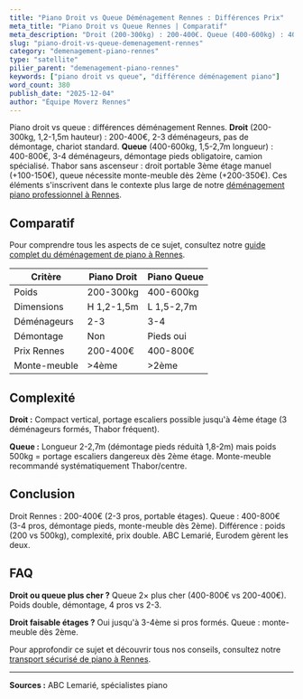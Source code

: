 ```yaml
---
title: "Piano Droit vs Queue Déménagement Rennes : Différences Prix"
meta_title: "Piano Droit vs Queue Rennes | Comparatif"
meta_description: "Droit (200-300kg) : 200-400€. Queue (400-600kg) : 400-800€. Différences : poids, démontage, nombre déménageurs (2-3 vs 3-4)."
slug: "piano-droit-vs-queue-demenagement-rennes"
category: "demenagement-piano-rennes"
type: "satellite"
pilier_parent: "demenagement-piano-rennes"
keywords: ["piano droit vs queue", "différence déménagement piano"]
word_count: 380
publish_date: "2025-12-04"
author: "Équipe Moverz Rennes"
---
```


Piano droit vs queue : différences déménagement Rennes. **Droit** (200-300kg, 1,2-1,5m hauteur) : 200-400€, 2-3 déménageurs, pas de démontage, chariot standard. **Queue** (400-600kg, 1,5-2,7m longueur) : 400-800€, 3-4 déménageurs, démontage pieds obligatoire, camion spécialisé. Thabor sans ascenseur : droit portable 3ème étage manuel (+100-150€), queue nécessite monte-meuble dès 2ème (+200-350€). Ces éléments s'inscrivent dans le contexte plus large de notre [déménagement piano professionnel à Rennes](/blog/demenagement-rennes/demenagement-piano-rennes).

## Comparatif

Pour comprendre tous les aspects de ce sujet, consultez notre [guide complet du déménagement de piano à Rennes](/blog/demenagement-rennes/demenagement-piano-rennes).

| Critère | Piano Droit | Piano Queue |
|---------|-------------|-------------|
| Poids | 200-300kg | 400-600kg |
| Dimensions | H 1,2-1,5m | L 1,5-2,7m |
| Déménageurs | 2-3 | 3-4 |
| Démontage | Non | Pieds oui |
| Prix Rennes | 200-400€ | 400-800€ |
| Monte-meuble | >4ème | >2ème |

## Complexité

**Droit :** Compact vertical, portage escaliers possible jusqu'à 4ème étage (3 déménageurs formés, Thabor fréquent).

**Queue :** Longueur 2-2,7m (démontage pieds réduità 1,8-2m) mais poids 500kg = portage escaliers dangereux dès 2ème étage. Monte-meuble recommandé systématiquement Thabor/centre.

## Conclusion

Droit Rennes : 200-400€ (2-3 pros, portable étages). Queue : 400-800€ (3-4 pros, démontage pieds, monte-meuble dès 2ème). Différence : poids (200 vs 500kg), complexité, prix double. ABC Lemarié, Eurodem gèrent les deux.

## FAQ

**Droit ou queue plus cher ?**
Queue 2× plus cher (400-800€ vs 200-400€). Poids double, démontage, 4 pros vs 2-3.

**Droit faisable étages ?**
Oui jusqu'à 3-4ème si pros formés. Queue : monte-meuble dès 2ème.

Pour approfondir ce sujet et découvrir tous nos conseils, consultez notre [transport sécurisé de piano à Rennes](/blog/demenagement-rennes/demenagement-piano-rennes).

---
**Sources :** ABC Lemarié, spécialistes piano


